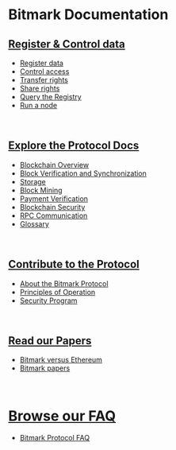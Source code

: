 
# Bitmark Documentation

## [Register & Control data](/pages/register-and-control-data/README.md)

* [Register data](/pages/register-and-control-data/register-data.md)
* [Control access](/pages/register-and-control-data/control-access.md)
* [Transfer rights](/pages/register-and-control-data/transfer-rights.md)
* [Share rights](/pages/register-and-control-data/share-rights.md)
* [Query the Registry](/pages/register-and-control-data/query-the-registry.md)
* [Run a node](/pages/register-and-control-data/run-a-node.md)

<br>

## [Explore the Protocol Docs](/pages/explore-the-protocol-docs/README.md)

* [Blockchain Overview](/pages/explore-the-protocol-docs/blockchain-overview.md)
* [Block Verification and Synchronization](/pages/explore-the-protocol-docs/block-verification-and-synchronization.md)
* [Storage](/pages/explore-the-protocol-docs/storage-databases.md)
* [Block Mining](/pages/explore-the-protocol-docs/block-mining.md)
* [Payment Verification](/pages/explore-the-protocol-docs/payment-verification.md)
* [Blockchain Security](/pages/explore-the-protocol-docs/blockchain-security.md)
* [RPC Communication](/pages/explore-the-protocol-docs/rpc-communication.md)
* [Glossary](/pages/explore-the-protocol-docs/glossary.md)

<br>

## [Contribute to the Protocol](/pages/contribute-to-the-protocol.md)

* [About the Bitmark Protocol](/pages/contribute-to-the-protocol.md#about-the-bitmark-protocol)
* [Principles of Operation](/pages/contribute-to-the-protocol.md#principles-of-operation)
* [Security Program](/pages/contribute-to-the-protocol.md#security-program)

<br>

## [Read our Papers](/pages/read-our-papers/README.md)

* [Bitmark versus Ethereum](/pages/read-our-papers/bitmark-eth-comparison.md)
* [Bitmark papers](/pages/read-our-papers/white-papers.md)

<br>

# [Browse our FAQ](/pages/browse-our-faq/README.md)

* [Bitmark Protocol FAQ](/pages/browse-our-faq/bitmark-protocol-faq.md)